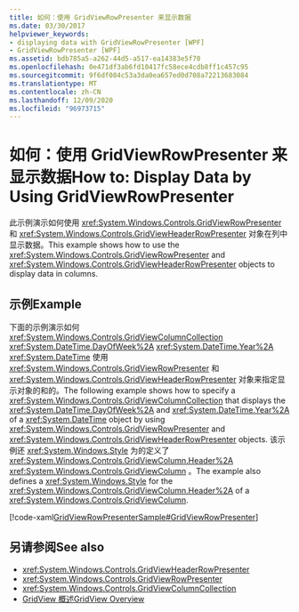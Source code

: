```yaml
---
title: 如何：使用 GridViewRowPresenter 来显示数据
ms.date: 03/30/2017
helpviewer_keywords:
- displaying data with GridViewRowPresenter [WPF]
- GridViewRowPresenter [WPF]
ms.assetid: bdb785a5-a262-44d5-a517-ea14383e5f70
ms.openlocfilehash: 0e471df3ab6fd10417fc58ece4cdb8ff1c457c95
ms.sourcegitcommit: 9f6df084c53a3da0ea657ed0d708a72213683084
ms.translationtype: MT
ms.contentlocale: zh-CN
ms.lasthandoff: 12/09/2020
ms.locfileid: "96973715"
---
```

# <a name="how-to-display-data-by-using-gridviewrowpresenter"></a><span data-ttu-id="b8a0c-102">如何：使用 GridViewRowPresenter 来显示数据</span><span class="sxs-lookup"><span data-stu-id="b8a0c-102">How to: Display Data by Using GridViewRowPresenter</span></span>
<span data-ttu-id="b8a0c-103">此示例演示如何使用 <xref:System.Windows.Controls.GridViewRowPresenter> 和 <xref:System.Windows.Controls.GridViewHeaderRowPresenter> 对象在列中显示数据。</span><span class="sxs-lookup"><span data-stu-id="b8a0c-103">This example shows how to use the <xref:System.Windows.Controls.GridViewRowPresenter> and <xref:System.Windows.Controls.GridViewHeaderRowPresenter> objects to display data in columns.</span></span>  
  
## <a name="example"></a><span data-ttu-id="b8a0c-104">示例</span><span class="sxs-lookup"><span data-stu-id="b8a0c-104">Example</span></span>  
 <span data-ttu-id="b8a0c-105">下面的示例演示如何 <xref:System.Windows.Controls.GridViewColumnCollection> <xref:System.DateTime.DayOfWeek%2A> <xref:System.DateTime.Year%2A> <xref:System.DateTime> 使用 <xref:System.Windows.Controls.GridViewRowPresenter> 和 <xref:System.Windows.Controls.GridViewHeaderRowPresenter> 对象来指定显示对象的和的。</span><span class="sxs-lookup"><span data-stu-id="b8a0c-105">The following example shows how to specify a <xref:System.Windows.Controls.GridViewColumnCollection> that displays the <xref:System.DateTime.DayOfWeek%2A> and <xref:System.DateTime.Year%2A> of a <xref:System.DateTime> object by using <xref:System.Windows.Controls.GridViewRowPresenter> and <xref:System.Windows.Controls.GridViewHeaderRowPresenter> objects.</span></span> <span data-ttu-id="b8a0c-106">该示例还 <xref:System.Windows.Style> 为的定义了 <xref:System.Windows.Controls.GridViewColumn.Header%2A> <xref:System.Windows.Controls.GridViewColumn> 。</span><span class="sxs-lookup"><span data-stu-id="b8a0c-106">The example also defines a <xref:System.Windows.Style> for the <xref:System.Windows.Controls.GridViewColumn.Header%2A> of a <xref:System.Windows.Controls.GridViewColumn>.</span></span>  
  
 [!code-xaml[GridViewRowPresenterSample#GridViewRowPresenter](~/samples/snippets/csharp/VS_Snippets_Wpf/GridViewRowPresenterSample/CS/Window1.xaml#gridviewrowpresenter)]  
  
## <a name="see-also"></a><span data-ttu-id="b8a0c-107">另请参阅</span><span class="sxs-lookup"><span data-stu-id="b8a0c-107">See also</span></span>

- <xref:System.Windows.Controls.GridViewHeaderRowPresenter>
- <xref:System.Windows.Controls.GridViewRowPresenter>
- <xref:System.Windows.Controls.GridViewColumnCollection>
- [<span data-ttu-id="b8a0c-108">GridView 概述</span><span class="sxs-lookup"><span data-stu-id="b8a0c-108">GridView Overview</span></span>](gridview-overview.md)
